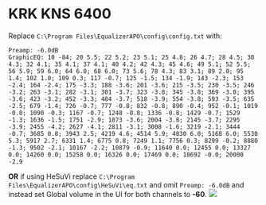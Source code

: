 # KRK KNS 6400
Replace `C:\Program Files\EqualizerAPO\config\config.txt` with:
```
Preamp: -6.0dB
GraphicEQ: 10 -84; 20 5.5; 22 5.2; 23 5.1; 25 4.8; 26 4.7; 28 4.5; 30 4.3; 32 4.1; 35 4.1; 37 4.1; 40 4.2; 42 4.3; 45 4.6; 49 5.1; 52 5.5; 56 5.9; 59 6.0; 64 6.0; 68 6.0; 73 5.6; 78 4.3; 83 3.1; 89 2.0; 95 1.4; 102 1.0; 109 0.3; 117 -0.7; 125 -1.5; 134 -1.9; 143 -2.3; 153 -2.4; 164 -2.4; 175 -3.3; 188 -3.6; 201 -3.6; 215 -3.5; 230 -3.5; 246 -3.2; 263 -3.1; 282 -3.1; 301 -3.7; 323 -3.8; 345 -3.8; 369 -3.8; 395 -3.6; 423 -3.2; 452 -3.3; 484 -3.7; 518 -3.9; 554 -3.8; 593 -3.5; 635 -2.5; 679 -1.4; 726 -0.7; 777 -0.8; 832 -0.8; 890 -0.4; 952 -0.1; 1019 -0.0; 1090 -0.3; 1167 -0.7; 1248 -0.8; 1336 -0.8; 1429 -0.7; 1529 -1.3; 1636 -1.5; 1751 -2.9; 1873 -3.6; 2004 -3.8; 2145 -3.7; 2295 -3.9; 2455 -4.2; 2627 -4.1; 2811 -3.1; 3008 -1.6; 3219 -2.1; 3444 -0.7; 3685 0.8; 3943 2.5; 4219 4.6; 4514 5.9; 4830 6.0; 5168 6.0; 5530 5.3; 5917 2.7; 6331 1.4; 6775 0.8; 7249 1.1; 7756 0.3; 8299 -0.2; 8880 -1.3; 9502 -2.1; 10167 -2.2; 10879 -0.9; 11640 0.0; 12455 0.0; 13327 0.0; 14260 0.0; 15258 0.0; 16326 0.0; 17469 0.0; 18692 -0.0; 20000 -2.9
```
**OR** if using HeSuVi replace `C:\Program Files\EqualizerAPO\config\HeSuVi\eq.txt` and omit `Preamp: -6.0dB` and instead set Global volume in the UI for both channels to **-60**.
![](https://raw.githubusercontent.com/jaakkopasanen/AutoEq/master/results/Innerfidelity%202017/innerfidelity/onear/KRK%20KNS%206400/KRK%20KNS%206400.png)